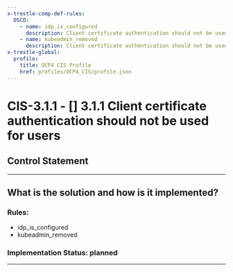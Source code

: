 ```yaml
---
x-trestle-comp-def-rules:
  OSCO:
    - name: idp_is_configured
      description: Client certificate authentication should not be used for users
    - name: kubeadmin_removed
      description: Client certificate authentication should not be used for users
x-trestle-global:
  profile:
    title: OCP4 CIS Profile
    href: profiles/OCP4_CIS/profile.json
---
```


# CIS-3.1.1 - \[\] 3.1.1 Client certificate authentication should not be used for users

## Control Statement

______________________________________________________________________

## What is the solution and how is it implemented?

<!-- For implementation status enter one of: implemented, partial, planned, alternative, not-applicable -->

<!-- Note that the list of rules under ### Rules: is read-only and changes will not be captured after assembly to JSON -->

<!-- Add control implementation description here for control: CIS-3.1.1 -->

### Rules:

  - idp_is_configured
  - kubeadmin_removed

### Implementation Status: planned

______________________________________________________________________
